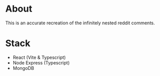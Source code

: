 # About
This is an accurate recreation of the infinitely nested reddit comments.

# Stack
- React (Vite & Typescript)
- Node Express (Typescript)
- MongoDB

